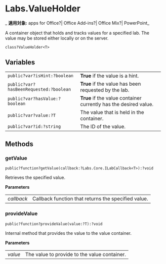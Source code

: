 
# Labs.ValueHolder

 _ **適用対象:** apps for Office?| Office Add-ins?| Office Mix?| PowerPoint_

A container object that holds and tracks values for a specified lab. The value may be stored either locally or on the server.

```
class?ValueHolder<T>
```


## Variables


|||
|:-----|:-----|
| `public?var?isHint:?boolean`|**True** if the value is a hint.|
| `public?var?hasBeenRequested:?boolean`|**True** if the value has been requested by the lab.|
| `public?var?hasValue:?boolean`|**True** if the value container currently has the desired value.|
| `public?var?value:?T`|The value that is held in the container.|
| `public?var?id:?string`|The ID of the value.|

## Methods




### getValue

 `public?function?getValue(callback:?Labs.Core.ILabCallback<T>):?void`

Retrieves the specified value.

 **Parameters**


|||
|:-----|:-----|
| _callback_|Callback function that returns the specified value.|

### provideValue

 `public?function?provideValue(value:?T):?void`

Internal method that provides the value to the value container.

 **Parameters**


|||
|:-----|:-----|
| _value_|The value to provide to the value container.|
